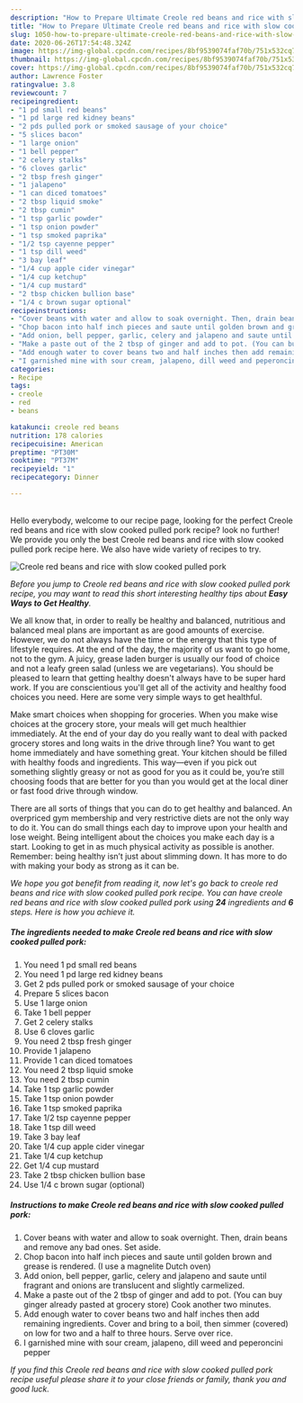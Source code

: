 ```yaml
---
description: "How to Prepare Ultimate Creole red beans and rice with slow cooked pulled pork"
title: "How to Prepare Ultimate Creole red beans and rice with slow cooked pulled pork"
slug: 1050-how-to-prepare-ultimate-creole-red-beans-and-rice-with-slow-cooked-pulled-pork
date: 2020-06-26T17:54:48.324Z
image: https://img-global.cpcdn.com/recipes/8bf9539074faf70b/751x532cq70/creole-red-beans-and-rice-with-slow-cooked-pulled-pork-recipe-main-photo.jpg
thumbnail: https://img-global.cpcdn.com/recipes/8bf9539074faf70b/751x532cq70/creole-red-beans-and-rice-with-slow-cooked-pulled-pork-recipe-main-photo.jpg
cover: https://img-global.cpcdn.com/recipes/8bf9539074faf70b/751x532cq70/creole-red-beans-and-rice-with-slow-cooked-pulled-pork-recipe-main-photo.jpg
author: Lawrence Foster
ratingvalue: 3.8
reviewcount: 7
recipeingredient:
- "1 pd small red beans"
- "1 pd large red kidney beans"
- "2 pds pulled pork or smoked sausage of your choice"
- "5 slices bacon"
- "1 large onion"
- "1 bell pepper"
- "2 celery stalks"
- "6 cloves garlic"
- "2 tbsp fresh ginger"
- "1 jalapeno"
- "1 can diced tomatoes"
- "2 tbsp liquid smoke"
- "2 tbsp cumin"
- "1 tsp garlic powder"
- "1 tsp onion powder"
- "1 tsp smoked paprika"
- "1/2 tsp cayenne pepper"
- "1 tsp dill weed"
- "3 bay leaf"
- "1/4 cup apple cider vinegar"
- "1/4 cup ketchup"
- "1/4 cup mustard"
- "2 tbsp chicken bullion base"
- "1/4 c brown sugar optional"
recipeinstructions:
- "Cover beans with water and allow to soak overnight. Then, drain beans and remove any bad ones. Set aside."
- "Chop bacon into half inch pieces and saute until golden brown and grease is rendered. (I use a magnelite Dutch oven)"
- "Add onion, bell pepper, garlic, celery and jalapeno and saute until fragrant and onions are translucent and slightly carmelized."
- "Make a paste out of the 2 tbsp of ginger and add to pot. (You can buy ginger already pasted at grocery store) Cook another two minutes."
- "Add enough water to cover beans two and half inches then add remaining ingredients. Cover and bring to a boil, then simmer (covered) on low for two and a half to three hours. Serve over rice."
- "I garnished mine with sour cream, jalapeno, dill weed and peperoncini pepper"
categories:
- Recipe
tags:
- creole
- red
- beans

katakunci: creole red beans 
nutrition: 178 calories
recipecuisine: American
preptime: "PT30M"
cooktime: "PT37M"
recipeyield: "1"
recipecategory: Dinner

---
```

<br>
Hello everybody, welcome to our recipe page, looking for the perfect Creole red beans and rice with slow cooked pulled pork recipe? look no further! We provide you only the best Creole red beans and rice with slow cooked pulled pork recipe here. We also have wide variety of recipes to try.
<br>


![Creole red beans and rice with slow cooked pulled pork](https://img-global.cpcdn.com/recipes/8bf9539074faf70b/751x532cq70/creole-red-beans-and-rice-with-slow-cooked-pulled-pork-recipe-main-photo.jpg)

<i>Before you jump to Creole red beans and rice with slow cooked pulled pork recipe, you may want to read this short interesting healthy tips about <strong>Easy Ways to Get Healthy</strong>.</i>

We all know that, in order to really be healthy and balanced, nutritious and balanced meal plans are important as are good amounts of exercise. However, we do not always have the time or the energy that this type of lifestyle requires. At the end of the day, the majority of us want to go home, not to the gym. A juicy, grease laden burger is usually our food of choice and not a leafy green salad (unless we are vegetarians). You should be pleased to learn that getting healthy doesn't always have to be super hard work. If you are conscientious you'll get all of the activity and healthy food choices you need. Here are some very simple ways to get healthful.

Make smart choices when shopping for groceries. When you make wise choices at the grocery store, your meals will get much healthier immediately. At the end of your day do you really want to deal with packed grocery stores and long waits in the drive through line? You want to get home immediately and have something great. Your kitchen should be filled with healthy foods and ingredients. This way—even if you pick out something slightly greasy or not as good for you as it could be, you’re still choosing foods that are better for you than you would get at the local diner or fast food drive through window.

There are all sorts of things that you can do to get healthy and balanced. An overpriced gym membership and very restrictive diets are not the only way to do it. You can do small things each day to improve upon your health and lose weight. Being intelligent about the choices you make each day is a start. Looking to get in as much physical activity as possible is another. Remember: being healthy isn’t just about slimming down. It has more to do with making your body as strong as it can be. 


<i>We hope you got benefit from reading it, now let's go back to creole red beans and rice with slow cooked pulled pork recipe. You can have creole red beans and rice with slow cooked pulled pork using <strong>24</strong> ingredients and <strong>6</strong> steps. Here is how you achieve it.
</i>

##### The ingredients needed to make Creole red beans and rice with slow cooked pulled pork:

1. You need 1 pd small red beans
1. You need 1 pd large red kidney beans
1. Get 2 pds pulled pork or smoked sausage of your choice
1. Prepare 5 slices bacon
1. Use 1 large onion
1. Take 1 bell pepper
1. Get 2 celery stalks
1. Use 6 cloves garlic
1. You need 2 tbsp fresh ginger
1. Provide 1 jalapeno
1. Provide 1 can diced tomatoes
1. You need 2 tbsp liquid smoke
1. You need 2 tbsp cumin
1. Take 1 tsp garlic powder
1. Take 1 tsp onion powder
1. Take 1 tsp smoked paprika
1. Take 1/2 tsp cayenne pepper
1. Take 1 tsp dill weed
1. Take 3 bay leaf
1. Take 1/4 cup apple cider vinegar
1. Take 1/4 cup ketchup
1. Get 1/4 cup mustard
1. Take 2 tbsp chicken bullion base
1. Use 1/4 c brown sugar (optional)


##### Instructions to make Creole red beans and rice with slow cooked pulled pork:

1. Cover beans with water and allow to soak overnight. Then, drain beans and remove any bad ones. Set aside.
1. Chop bacon into half inch pieces and saute until golden brown and grease is rendered. (I use a magnelite Dutch oven)
1. Add onion, bell pepper, garlic, celery and jalapeno and saute until fragrant and onions are translucent and slightly carmelized.
1. Make a paste out of the 2 tbsp of ginger and add to pot. (You can buy ginger already pasted at grocery store) Cook another two minutes.
1. Add enough water to cover beans two and half inches then add remaining ingredients. Cover and bring to a boil, then simmer (covered) on low for two and a half to three hours. Serve over rice.
1. I garnished mine with sour cream, jalapeno, dill weed and peperoncini pepper


<i>If you find this Creole red beans and rice with slow cooked pulled pork recipe useful please share it to your close friends or family, thank you and good luck.</i>

